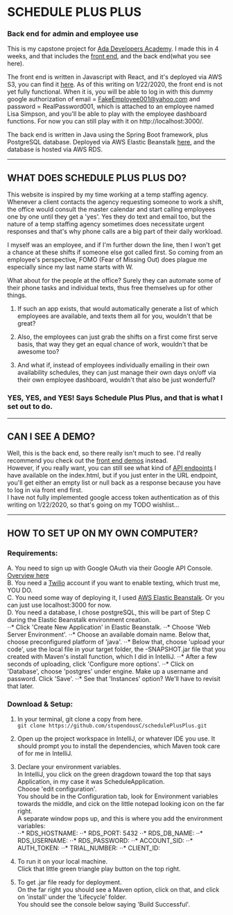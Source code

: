 # SCHEDULE PLUS PLUS
### Back end for admin and employee use

This is my capstone project for <a href="https://adadevelopersacademy.org">Ada Developers Academy</a>.  I made this in 4 weeks, and that includes the [front end](https://github.com/stupendousC/schedulePlusPlus), and the back end(what you see here).  

The front end is written in Javascript with React, and it's deployed via AWS S3, you can find it [here](http://schedplusplus.s3-website-us-west-2.amazonaws.com/).  As of this writing on 1/22/2020, the front end is not yet fully functional.  When it is, you will be able to log in with this dummy google authorization of email = FakeEmployee001@yahoo.com and password = RealPassword001, which is attached to an employee named Lisa Simpson, and you'll be able to play with the employee dashboard functions.  For now you can still play with it on http://localhost:3000/.

The back end is written in Java using the Spring Boot framework, plus PostgreSQL database.  Deployed via AWS Elastic Beanstalk [here](http://schedplusplusbackend.us-west-2.elasticbeanstalk.com/), and the database is hosted via AWS RDS.

***

## WHAT DOES SCHEDULE PLUS PLUS DO?

This website is inspired by my time working at a temp staffing agency.  Whenever a client contacts the agency requesting someone to work a shift, the office would consult the master calendar and start calling employees one by one until they get a 'yes'.  Yes they do text and email too, but the nature of a temp staffing agency sometimes does necessitate urgent responses and that's why phone calls are a big part of their daily workload.

I myself was an employee, and if I'm further down the line, then I won't get a chance at these shifts if someone else got called first.  So coming from an employee's perspective, FOMO (Fear of Missing Out) does plague me especially since my last name starts with W.

What about for the people at the office?  Surely they can automate some of their phone tasks and individual texts, thus free themselves up for other things.  

1. If such an app exists, that would automatically generate a list of which employees are available, and texts them all for you, wouldn't that be great?  

2. Also, the employees can just grab the shifts on a first come first serve basis, that way they get an equal chance of work, wouldn't that be awesome too?  

3. And what if, instead of employees individually emailing in their own availability schedules, they can just manage their own days on/off via their own employee dashboard, wouldn't that also be just wonderful?

### YES, YES, and YES!   Says Schedule Plus Plus, and that is what I set out to do.

***

## CAN I SEE A DEMO?  

Well, this is the back end, so there really isn't much to see.  I'd really recommend you check out the [front end demos](https://github.com/stupendousC/schedulePlusPlus) instead.  
However, if you really want, you can still see what kind of [API endpoints](http://schedplusplusbackend.us-west-2.elasticbeanstalk.com/) I have available on the index.html, but if you just enter in the URL endpoint, you'll get either an empty list or null back as a response because you have to log in via front end first.  
I have not fully implemented google access token authentication as of this writing on 1/22/2020, so that's going on my TODO wishlist...

***

## HOW TO SET UP ON MY OWN COMPUTER?
### Requirements: 
A. You need to sign up with Google OAuth via their Google API Console.  [Overview here](https://developers.google.com/identity/protocols/OAuth2)  
B. You need a [Twilio](https://www.twilio.com/) account if you want to enable texting, which trust me, YOU DO.  
C. You need some way of deploying it, I used [AWS Elastic Beanstalk](https://aws.amazon.com/elasticbeanstalk/?nc2=type_a).  Or you can just use localhost:3000 for now.  
D. You need a database, I chose postgreSQL, this will be part of Step C during the Elastic Beanstalk environment creation.  
  ⋅⋅* Click 'Create New Application' in Elastic Beanstalk.
  ⋅⋅* Choose 'Web Server Environment'.
  ⋅⋅* Choose an available domain name.  Below that, choose preconfigured platform of 'java'.
  ⋅⋅* Below that, choose 'upload your code', use the local file in your target folder, the <projectName>-SNAPSHOT.jar file that you created with Maven's install function, which I did in IntelliJ.
  ⋅⋅* After a few seconds of uploading, click 'Configure more options'.
  ⋅⋅* Click on 'Database', choose 'postgres' under engine.  Make up a username and password.  Click 'Save'.
  ⋅⋅* See that 'Instances' option? We'll have to revisit that later.



### Download & Setup:
1. In your terminal, git clone a copy from here.  
    `git clone https://github.com/stupendousC/schedulePlusPlus.git`

2. Open up the project workspace in IntelliJ, or whatever IDE you use.  It should prompt you to install the dependencies, which Maven took care of for me in IntelliJ.

3. Declare your environment variables.  
  In IntelliJ, you click on the green dragdown toward the top that says <projectName>Application, in my case it was ScheduleApplication.  
  Choose 'edit configuration'.  
  You should be in the Configuration tab, look for Environment variables towards the middle, and cick on the little notepad looking icon on the far right.  
  A separate window pops up, and this is where you add the environment variables:  
  ⋅⋅* RDS_HOSTNAME: <get this value from the URL endpoint of your database>
  ⋅⋅* RDS_PORT: 5432
  ⋅⋅* RDS_DB_NAME: <get this from your database>
  ⋅⋅* RDS_USERNAME: <whatever you chose>
  ⋅⋅* RDS_PASSWORD: <whatever you chose>
  ⋅⋅* ACCOUNT_SID: <get from your Twilio console>
  ⋅⋅* AUTH_TOKEN: <get from your Twilio console>
  ⋅⋅* TRIAL_NUMBER: <get from your Twilio console>
  ⋅⋅* CLIENT_ID: <get from your Google OAuth console>
  
4. To run it on your local machine.  
  Click that little green triangle play button on the top right.  
  
5. To get .jar file ready for deployment.  
  On the far right you should see a Maven option, click on that, and click on 'install' under the 'Lifecycle' folder.  
  You should see the console below saying 'Build Successful'.
  
